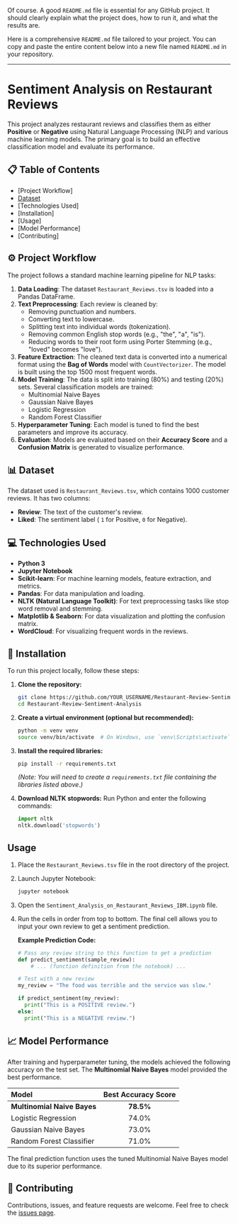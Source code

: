 Of course. A good `README.md` file is essential for any GitHub project. It should clearly explain what the project does, how to run it, and what the results are.

Here is a comprehensive `README.md` file tailored to your project. You can copy and paste the entire content below into a new file named `README.md` in your repository.

-----

# Sentiment Analysis on Restaurant Reviews

This project analyzes restaurant reviews and classifies them as either **Positive** or **Negative** using Natural Language Processing (NLP) and various machine learning models. The primary goal is to build an effective classification model and evaluate its performance.

## 📋 Table of Contents

  * [Project Workflow]
  * [Dataset](https://www.kaggle.com/datasets/maher3id/restaurant-reviewstsv)
  * [Technologies Used]
  * [Installation]
  * [Usage]
  * [Model Performance]
  * [Contributing]

## ⚙️ Project Workflow

The project follows a standard machine learning pipeline for NLP tasks:

1.  **Data Loading**: The dataset `Restaurant_Reviews.tsv` is loaded into a Pandas DataFrame.
2.  **Text Preprocessing**: Each review is cleaned by:
      * Removing punctuation and numbers.
      * Converting text to lowercase.
      * Splitting text into individual words (tokenization).
      * Removing common English stop words (e.g., "the", "a", "is").
      * Reducing words to their root form using Porter Stemming (e.g., "loved" becomes "love").
3.  **Feature Extraction**: The cleaned text data is converted into a numerical format using the **Bag of Words** model with `CountVectorizer`. The model is built using the top 1500 most frequent words.
4.  **Model Training**: The data is split into training (80%) and testing (20%) sets. Several classification models are trained:
      * Multinomial Naive Bayes
      * Gaussian Naive Bayes
      * Logistic Regression
      * Random Forest Classifier
5.  **Hyperparameter Tuning**: Each model is tuned to find the best parameters and improve its accuracy.
6.  **Evaluation**: Models are evaluated based on their **Accuracy Score** and a **Confusion Matrix** is generated to visualize performance.

## 📊 Dataset

The dataset used is `Restaurant_Reviews.tsv`, which contains 1000 customer reviews. It has two columns:

  - **Review**: The text of the customer's review.
  - **Liked**: The sentiment label ( `1` for Positive, `0` for Negative).

## 💻 Technologies Used

  * **Python 3**
  * **Jupyter Notebook**
  * **Scikit-learn**: For machine learning models, feature extraction, and metrics.
  * **Pandas**: For data manipulation and loading.
  * **NLTK (Natural Language Toolkit)**: For text preprocessing tasks like stop word removal and stemming.
  * **Matplotlib & Seaborn**: For data visualization and plotting the confusion matrix.
  * **WordCloud**: For visualizing frequent words in the reviews.

## 🚀 Installation

To run this project locally, follow these steps:

1.  **Clone the repository:**

    ```bash
    git clone https://github.com/YOUR_USERNAME/Restaurant-Review-Sentiment-Analysis.git
    cd Restaurant-Review-Sentiment-Analysis
    ```

2.  **Create a virtual environment (optional but recommended):**

    ```bash
    python -m venv venv
    source venv/bin/activate  # On Windows, use `venv\Scripts\activate`
    ```

3.  **Install the required libraries:**

    ```bash
    pip install -r requirements.txt
    ```

    *(Note: You will need to create a `requirements.txt` file containing the libraries listed above.)*

4.  **Download NLTK stopwords:**
    Run Python and enter the following commands:

    ```python
    import nltk
    nltk.download('stopwords')
    ```

## Usage

1.  Place the `Restaurant_Reviews.tsv` file in the root directory of the project.

2.  Launch Jupyter Notebook:

    ```bash
    jupyter notebook
    ```

3.  Open the `Sentiment_Analysis_on_Restaurant_Reviews_IBM.ipynb` file.

4.  Run the cells in order from top to bottom. The final cell allows you to input your own review to get a sentiment prediction.

    **Example Prediction Code:**

    ```python
    # Pass any review string to this function to get a prediction
    def predict_sentiment(sample_review):
        # ... (function definition from the notebook) ...

    # Test with a new review
    my_review = "The food was terrible and the service was slow."

    if predict_sentiment(my_review):
      print("This is a POSITIVE review.")
    else:
      print("This is a NEGATIVE review.")
    ```

## 📈 Model Performance

After training and hyperparameter tuning, the models achieved the following accuracy on the test set. The **Multinomial Naive Bayes** model provided the best performance.

| Model | Best Accuracy Score |
| :--- | :---: |
| **Multinomial Naive Bayes** | **78.5%** |
| Logistic Regression | 74.0% |
| Gaussian Naive Bayes | 73.0% |
| Random Forest Classifier | 71.0% |

The final prediction function uses the tuned Multinomial Naive Bayes model due to its superior performance.

## 🤝 Contributing

Contributions, issues, and feature requests are welcome. Feel free to check the [issues page](https://www.google.com/search?q=https://github.com/YOUR_USERNAME/Restaurant-Review-Sentiment-Analysis/issues).
